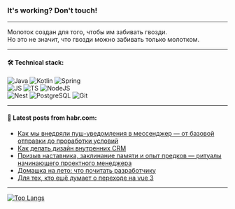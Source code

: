 ### It's working? Don't touch!

---
Молоток создан для того, чтобы им забивать гвозди. <br>
Но это не значит, что гвозди можно забивать только молотком.

---

#### 🛠️ Technical stack:

![Java](https://img.shields.io/badge/Java-informational?logo=Oracle&style=flat&logoColor=white&color=FF4500)
![Kotlin](https://img.shields.io/badge/Kotlin-informational?logo=Kotlin&style=flat&logoColor=white&color=774D97)
![Spring](https://img.shields.io/badge/SpringBoot-informational?logo=SpringBoot&style=flat&logoColor=white&color=6DB33F) <br>
![JS](https://img.shields.io/badge/JS-informational?logo=javaScript&style=flat&logoColor=black&color=F7Df1E)
![TS](https://img.shields.io/badge/TypeScript-informational?logo=typeScript&style=flat&logoColor=black&color=0667A8)
![NodeJS](https://img.shields.io/badge/NodeJS-informational?logo=node.js&style=flat&logoColor=white&color=70A760) <br>
![Nest](https://img.shields.io/badge/NestJS-informational?logo=NestJS&style=flat&logoColor=white&color=E0234E)
![PostgreSQL](https://img.shields.io/badge/PostgreSQL-informational?logo=PostgreSQL&style=flat&logoColor=white&color=DAA520)
![Git](https://img.shields.io/badge/Git-informational?logo=git&style=flat&logoColor=white&color=778899)

___

#### 💬 Latest posts from habr.com:

<!-- BLOG-POST-LIST:START -->
- [Как мы внедряли пуш-уведомления в мессенджер — от базовой отправки до проработки условий](https://habr.com/ru/companies/webinargroup/articles/752198/?utm_source=habrahabr&utm_medium=rss&utm_campaign=752198)
- [Как делать дизайн внутренних CRM](https://habr.com/ru/companies/domclick/articles/751782/?utm_source=habrahabr&utm_medium=rss&utm_campaign=751782)
- [Призыв наставника, заклинание памяти и опыт предков — ритуалы начинающего проектного менеджера](https://habr.com/ru/articles/748954/?utm_source=habrahabr&utm_medium=rss&utm_campaign=748954)
- [Домашка на лето: что почитать разработчику](https://habr.com/ru/companies/avito/articles/747102/?utm_source=habrahabr&utm_medium=rss&utm_campaign=747102)
- [Для тех, кто ещё думает о переходе на vue 3](https://habr.com/ru/companies/bsl/articles/752172/?utm_source=habrahabr&utm_medium=rss&utm_campaign=752172)
<!-- BLOG-POST-LIST:END -->

---
[![Top Langs](https://github-readme-stats-git-master-advtsetting-gmailcom.vercel.app/api/top-langs/?username=zloylis&langs_count=10&hide_title=false&title_color=e6edf3&size_weight=0.5&count_weight=0.5&layout=compact&hide_border=true&theme=dracula)](https://github.com/zloylis)

<!-- ![GitHub stats](https://github-readme-stats-git-master-advtsetting-gmailcom.vercel.app/api?username=zloylis&show_icons=true&hide_border=true&theme=dracula&hide_title=true&include_all_commits=true&count_private=true&hide=contribs&hide_rank=true) -->
